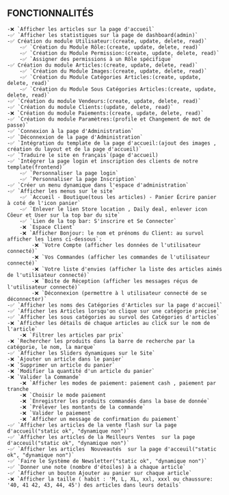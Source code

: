## FONCTIONNALITÉS 

    -❌ `Afficher les articles sur la page d'accueil`
    -✅ `Afficher les statistiques sur la page de dashboard(admin)`
    -✅ Création du module Utilisateur:(create, update, delete, read)`
        -✅ `Création du Module Rôle:(create, update, delete, read)`
        -✅ `Création du Module Permission:(create, update, delete, read)`
        -✅ `Assigner des permissions à un Rôle spécifique`
    -✅ Création du module Articles:(create, update, delete, read)`
        -✅ `Création du Module Images:(create, update, delete, read)`
        -✅ `Création du Module Catégories Articles:(create, update, delete, read)`
        -✅ `Création du Module Sous Catégories Articles:(create, update, delete, read)`
    -✅ `Création du module Vendeurs:(create, update, delete, read)`
    -✅ `Création du module Clients:(update, delete, read)`
    -❌ `Création du module Paiements:(create, update, delete, read)`
    -✅ `Création du module Paramètres:(profile et Changement de mot de passe)`
    -✅ `Connexion à la page d'Administration`
    -✅ `Déconnexion de la page d'Administration`
    -✅ `Intégration du template de la page d'accueil:(ajout des images , création du layout et de la page d'accueil)`
    -✅ `Traduire le site en français`(page d'accueil)
    -✅ `Intégrer la page login et inscription des clients de notre template(frontend)`
        -✅ `Personnaliser la page login`
        -✅ `Personnaliser la page Inscription`
    -✅ `Créer un menu dynamique dans l'espace d'administration`
    -✅ `Afficher les menus sur le site`
        -✅ `Accueil - Boutique(tous les articles) - Panier Écrire panier à coté de l'icon panier`
        -✅ `Enlever le lien Store location , Daily deal, enlever icon Côeur et User sur la top bar du site`
        -✅ `Lien de la top bar: S'inscrire et Se Connecter`
        -❌ `Espace Client`
        -❌ `Afficher Bonjour: le nom et prénoms du Client: au survol afficher les liens ci-dessous`:
            -❌ `Votre Compte (afficher les données de l'utilisateur connecté)`
            -❌ `Vos Commandes (afficher les commandes de l'utilisateur connecté)`
            -❌ `Votre liste d'envies (afficher la liste des articles aimés de l'utilisateur connecté)`
            -❌ `Boite de Réception (afficher les messages réçus de l'utilisateur connecté)`
            -❌ `Déconnexion (permettre à l utilisateur connecté de se déconnecter)`
    -✅ `Afficher les noms des Catégories d'Articles sur la page d'accueil`
    -✅ `Afficher les Articles lorsqu'on clique sur une catégorie précise`
    -✅ `Afficher les sous catégories au survol des Catégories d'articles`
    -❌ `Afficher les détails de chaque articles au click sur le nom de l'article`
        -❌ `Filtrer les articles par prix`
    -❌ `Rechercher les produits dans la barre de recherche par la catégorie, le nom, la marque`
    -✅ `Afficher les Sliders dynamiques sur le Site`
    -❌ `Ajouter un article dans le panier`
    -❌ `Supprimer un article du panier`
    -❌ `Modifier la quantité d'un article du panier`
    -❌ `Valider la Commande`
        -❌ `Afficher les modes de paiement: paiement cash , paiement par tranche
        -❌ `Choisir le mode paiement
        -❌ `Enregistrer les produits commandés dans la base de donnée`
        -❌ `Prélever les montants de la commande`
        -❌ `Valider le paiement`
        -❌ `Afficher un message de confirmation du paiement`
    -✅ `Afficher les articles de la vente flash sur la page d'accueil("static ok", "dynamique non")`
    -✅ `Afficher les articles de la Meilleurs Ventes  sur la page d'acceuil("static ok", "dynamique non")`
    -✅ `Afficher les articles  Nouveautés  sur la page d'acceuil("static ok", "dynamique non")`
    -✅ `Faire le Système de Newsletter("static ok", "dynamique non")`
    -✅ `Donner une note (nombre d'étoiles) à a chaque article`
    -✅ `Afficher un bouton Ajouter au panier sur chaque article`
    -❌ `Afficher la taille ( habit : 'M, L, XL, xxl, xxxl ou chaussure: '40, 41 42, 43, 44, 45') des articles dans leurs details`

   

    
        




       
       
